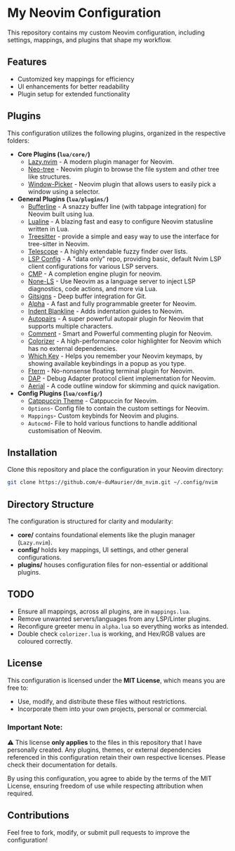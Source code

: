 # My Neovim Configuration

This repository contains my custom Neovim configuration, including settings, mappings, and plugins that shape my workflow.

## Features

- Customized key mappings for efficiency
- UI enhancements for better readability
- Plugin setup for extended functionality

## Plugins

This configuration utilizes the following plugins, organized in the respective folders:

- **Core Plugins (`lua/core/`)**
  - [Lazy.nvim](https://lazy.folke.io/) - A modern plugin manager for Neovim.
  - [Neo-tree](https://github.com/nvim-neo-tree/neo-tree.nvim) - Neovim plugin to browse the file system and other tree like structures.
  - [Window-Picker](https://github.com/s1n7ax/nvim-window-picker) - Neovim plugin that allows users to easily pick a window using a selector.
- **General Plugins (`lua/plugins/`)**
  - [Bufferline](https://github.com/akinsho/bufferline.nvim) - A snazzy buffer line (with tabpage integration) for Neovim built using lua.
  - [Lualine](https://github.com/nvim-lualine/lualine.nvim) - A blazing fast and easy to configure Neovim statusline written in Lua.
  - [Treesitter](https://github.com/nvim-treesitter/nvim-treesitter) - provide a simple and easy way to use the interface for tree-sitter in Neovim.
  - [Telescope](https://github.com/nvim-telescope/telescope.nvim) - A highly extendable fuzzy finder over lists.
  - [LSP Config](https://github.com/neovim/nvim-lspconfig) - A "data only" repo, providing basic, default Nvim LSP client configurations for various LSP servers.
  - [CMP](https://github.com/hrsh7th/nvim-cmp) - A completion engine plugin for neovim.
  - [None-LS](https://github.com/nvimtools/none-ls.nvim) - Use Neovim as a language server to inject LSP diagnostics, code actions, and more via Lua.
  - [Gitsigns](https://github.com/lewis6991/gitsigns.nvim) - Deep buffer integration for Git.
  - [Alpha](https://github.com/goolord/alpha-nvim) - A fast and fully programmable greeter for Neovim.
  - [Indent Blankline](https://github.com/lukas-reineke/indent-blankline.nvim) - Adds indentation guides to Neovim.
  - [Autopairs](https://github.com/windwp/nvim-autopairs) - A super powerful autopair plugin for Neovim that supports multiple characters.
  - [Comment](https://github.com/numToStr/Comment.nvim) - Smart and Powerful commenting plugin for Neovim.
  - [Colorizer](https://github.com/norcalli/nvim-colorizer.lua) - A high-performance color highlighter for Neovim which has no external dependencies.
  - [Which Key](https://github.com/folke/which-key.nvim) - Helps you remember your Neovim keymaps, by showing available keybindings in a popup as you type.
  - [Fterm](https://github.com/numToStr/FTerm.nvim) - No-nonsense floating terminal plugin for Neovim.
  - [DAP](https://github.com/mfussenegger/nvim-dap) - Debug Adapter protocol client implementation for Neovim.
  - [Aerial](https://github.com/stevearc/aerial.nvim) - A code outline window for skimming and quick navigation.
- **Config Plugins (`lua/config/`)**
  - [Catppuccin Theme](https://github.com/catppuccin/nvim) - Catppuccin for Neovim.
  - `Options`- Config file to contain the custom settings for Neovim.
  - `Mappings`- Custom keybinds for Neovim and plugins.
  - `Autocmd`- File to hold various functions to handle additional customisation of Neovim.

## Installation

Clone this repository and place the configuration in your Neovim directory:

```sh
git clone https://github.com/e-duMaurier/dm_nvim.git ~/.config/nvim
```

## Directory Structure

The configuration is structured for clarity and modularity:

- **core/** contains foundational elements like the plugin manager (`Lazy.nvim`).
- **config/** holds key mappings, UI settings, and other general configurations.
- **plugins/** houses configuration files for non-essential or additional plugins.

## TODO

- Ensure all mappings, across all plugins, are in `mappings.lua`.
- Remove unwanted servers/languages from any LSP/Linter plugins.
- Reconfigure greeter menu in `alpha.lua` so everything works as intended.
- Double check `colorizer.lua` is working, and Hex/RGB values are coloured correctly.

## License

This configuration is licensed under the **MIT License**, which means you are free to:

- Use, modify, and distribute these files without restrictions.
- Incorporate them into your own projects, personal or commercial.

### Important Note:

⚠️ This license **only applies** to the files in this repository that I have personally created. Any plugins, themes, or external dependencies referenced in this configuration retain their own respective licenses. Please check their documentation for details.

By using this configuration, you agree to abide by the terms of the MIT License, ensuring freedom of use while respecting attribution when required.

## Contributions

Feel free to fork, modify, or submit pull requests to improve the configuration!
